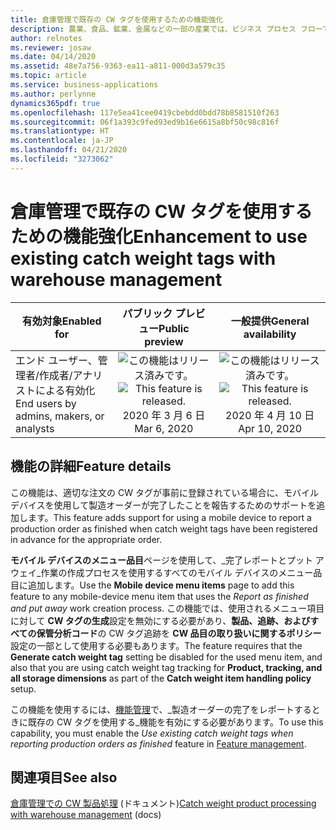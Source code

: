 ```yaml
---
title: 倉庫管理で既存の CW タグを使用するための機能強化
description: 農業、食品、鉱業、金属などの一部の産業では、ビジネス プロセス フローで複数の測定単位を使用して製品を追跡する必要があります。
author: relnotes
ms.reviewer: josaw
ms.date: 04/14/2020
ms.assetid: 48e7a756-9363-ea11-a811-000d3a579c35
ms.topic: article
ms.service: business-applications
ms.author: perlynne
dynamics365pdf: true
ms.openlocfilehash: 117e5ea41cee0419cbebdd0bdd78b8581510f263
ms.sourcegitcommit: 06f1a393c9fed93ed9b16e6615a8bf50c98c816f
ms.translationtype: HT
ms.contentlocale: ja-JP
ms.lasthandoff: 04/21/2020
ms.locfileid: "3273062"
---
```

# <a name="enhancement-to-use-existing-catch-weight-tags-with-warehouse-management"></a><span data-ttu-id="cb688-103">倉庫管理で既存の CW タグを使用するための機能強化</span><span class="sxs-lookup"><span data-stu-id="cb688-103">Enhancement to use existing catch weight tags with warehouse management</span></span>


| <span data-ttu-id="cb688-104">有効対象</span><span class="sxs-lookup"><span data-stu-id="cb688-104">Enabled for</span></span>    |  <span data-ttu-id="cb688-105">パブリック プレビュー</span><span class="sxs-lookup"><span data-stu-id="cb688-105">Public preview</span></span> | <span data-ttu-id="cb688-106">一般提供</span><span class="sxs-lookup"><span data-stu-id="cb688-106">General availability</span></span> | 
| ---------- | :----------: |:----------: |
|<span data-ttu-id="cb688-107">エンド ユーザー、管理者/作成者/アナリストによる有効化</span><span class="sxs-lookup"><span data-stu-id="cb688-107">End users by admins, makers, or analysts</span></span>|<span data-ttu-id="cb688-108">![この機能はリリース済みです。](/dynamics365-release-plan/media/green-checkmark.png "この機能はリリース済みです。")</span><span class="sxs-lookup"><span data-stu-id="cb688-108">![This feature is released.](/dynamics365-release-plan/media/green-checkmark.png "This feature is released.")</span></span> <span data-ttu-id="cb688-109">2020 年 3 月 6 日</span><span class="sxs-lookup"><span data-stu-id="cb688-109">Mar 6, 2020</span></span>| <span data-ttu-id="cb688-110">![この機能はリリース済みです。](/dynamics365-release-plan/media/green-checkmark.png "この機能はリリース済みです。")</span><span class="sxs-lookup"><span data-stu-id="cb688-110">![This feature is released.](/dynamics365-release-plan/media/green-checkmark.png "This feature is released.")</span></span> <span data-ttu-id="cb688-111">2020 年 4 月 10 日</span><span class="sxs-lookup"><span data-stu-id="cb688-111">Apr 10, 2020</span></span>|






## <a name="feature-details"></a><span data-ttu-id="cb688-112">機能の詳細</span><span class="sxs-lookup"><span data-stu-id="cb688-112">Feature details</span></span>
<!--feature detail start -->
<span data-ttu-id="cb688-113">この機能は、適切な注文の CW タグが事前に登録されている場合に、モバイル デバイスを使用して製造オーダーが完了したことを報告するためのサポートを追加します。</span><span class="sxs-lookup"><span data-stu-id="cb688-113">This feature adds support for using a mobile device to report a production order as finished when catch weight tags have been registered in advance for the appropriate order.</span></span>

<span data-ttu-id="cb688-114">**モバイル デバイスのメニュー品目**ページを使用して、_完了レポートとプット アウェイ_作業の作成プロセスを使用するすべてのモバイル デバイスのメニュー品目に追加します。</span><span class="sxs-lookup"><span data-stu-id="cb688-114">Use the **Mobile device menu items** page to add this feature to any mobile-device menu item that uses the _Report as finished and put away_ work creation process.</span></span> <span data-ttu-id="cb688-115">この機能では、使用されるメニュー項目に対して **CW タグの生成**設定を無効にする必要があり、**製品、追跡、およびすべての保管分析コード**の CW タグ追跡を **CW 品目の取り扱いに関するポリシー**設定の一部として使用する必要もあります。</span><span class="sxs-lookup"><span data-stu-id="cb688-115">The feature requires that the **Generate catch weight tag** setting be disabled for the used menu item, and also that you are using catch weight tag tracking for **Product, tracking, and all storage dimensions** as part of the **Catch weight item handling policy** setup.</span></span>

<span data-ttu-id="cb688-116">この機能を使用するには、[機能管理](https://docs.microsoft.com/dynamics365/fin-ops-core/fin-ops/get-started/feature-management/feature-management-overview?toc=/dynamics365/supply-chain/toc.json)で、_製造オーダーの完了をレポートするときに既存の CW タグを使用する_機能を有効にする必要があります。</span><span class="sxs-lookup"><span data-stu-id="cb688-116">To use this capability, you must enable the _Use existing catch weight tags when reporting production orders as finished_ feature in [Feature management](https://docs.microsoft.com/dynamics365/fin-ops-core/fin-ops/get-started/feature-management/feature-management-overview?toc=/dynamics365/supply-chain/toc.json).</span></span>
<!--feature detail end -->










## <a name="see-also"></a><span data-ttu-id="cb688-117">関連項目</span><span class="sxs-lookup"><span data-stu-id="cb688-117">See also</span></span>

<!--docs start-->
<span data-ttu-id="cb688-118">[倉庫管理での CW 製品処理](https://docs.microsoft.com/dynamics365/supply-chain/warehousing/catch-weight-processing) (ドキュメント)</span><span class="sxs-lookup"><span data-stu-id="cb688-118">[Catch weight product processing with warehouse management](https://docs.microsoft.com/dynamics365/supply-chain/warehousing/catch-weight-processing) (docs)</span></span>
<!--docs end-->
